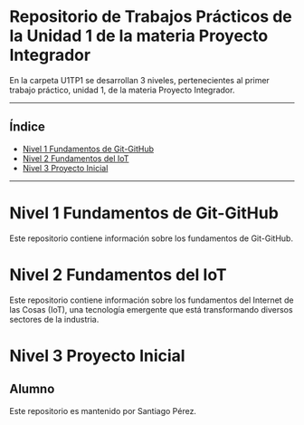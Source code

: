# Repositorio de Trabajos Prácticos de la Unidad 1 de la materia Proyecto Integrador

En la carpeta U1TP1 se desarrollan 3 niveles, pertenecientes al primer trabajo práctico, unidad 1, de la materia Proyecto Integrador.

---

## Índice 
- [Nivel 1 Fundamentos de Git-GitHub](#nivel-1-fundamentos-de-git-github)
- [Nivel 2 Fundamentos del IoT](#nivel-2-fundamentos-del-iot)
- [Nivel 3 Proyecto Inicial](#nivel-3-proyecto-inicial)

---

# Nivel 1 Fundamentos de Git-GitHub
Este repositorio contiene información sobre los fundamentos de Git-GitHub.
# Nivel 2 Fundamentos del IoT

Este repositorio contiene información sobre los fundamentos del Internet de las Cosas (IoT), una tecnología emergente que está transformando diversos sectores de la industria.

# Nivel 3 Proyecto Inicial

## Alumno

Este repositorio es mantenido por Santiago Pérez.